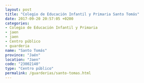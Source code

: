 ```yaml
---
layout: post
title: "Colegio de Educación Infantil y Primaria Santo Tomás"
date: 2017-09-20 20:57:05 +0200
categories:
- Colegio de Educación Infantil y Primaria
- jaen
- jaen
- Centro público
- guarderia
name: "Santo Tomás"
province: "Jaén"
location: "Jaen"
code: "23002140"
type: "Centro público"
permalink: /guarderias/santo-tomas.html
---
```


